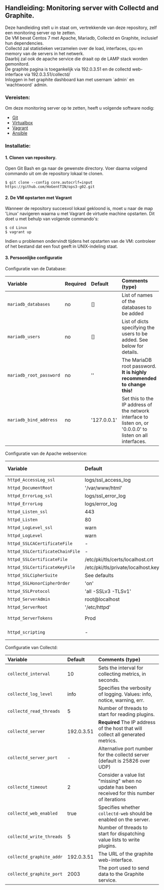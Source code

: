 ## Handleiding: Monitoring server with Collectd and Graphite.

Deze handleiding stelt u in staat om, vertrekkende van deze repository, zelf een monitoring server op te zetten.  
De VM bevat Centos 7 met Apache, Mariadb, Collectd en Graphite, inclusief hun dependencies.  
Collectd zal statistieken verzamelen over de load, interfaces, cpu en memory van de servers in het netwerk.  
Daarbij zal ook de apache service die draait op de LAMP stack worden gemonitord.   
De graphite pagina is toegankelijk via 192.0.3.51 en de collectd web-interface via 192.0.3.51/collectd/  
Inloggen in het graphite dashboard kan met usernam ´admin´ en ´wachtwoord´ admin.  

### Vereisten:

Om deze monitoring server op te zetten, heeft u volgende software nodig:
* [Git](https://git-scm.com/downloads)
* [Virtualbox](https://www.virtualbox.org/wiki/Downloads/)
* [Vagrant](https://www.vagrantup.com/downloads.html)
* [Ansible](http://docs.ansible.com/intro_installation.html)

### Installatie:

#### 1. Clonen van repository.

Open Git Bash en ga naar de gewenste directory.
Voer daarna volgend commando uit om de repository lokaal te clonen.

```ShellSession
$ git clone --config core.autocrlf=input https://github.com/HoGentTIN/ops3-g02.git
```

#### 2. De VM opstarten met Vagrant

Wanneer de repository succesvol lokaal gekloond is, moet u naar de map 'Linux' navigeren waarna u met Vagrant de virtuele machine opstarten.
Dit doet u met behulp van volgende commando's:

```ShellSession
$ cd Linux
$ vagrant up
```
Indien u problemen ondervindt tijdens het opstarten van de VM: controleer of het bestand dat een fout geeft in UNIX-indeling staat.

#### 3. Persoonlijke configuratie

Configuratie van de Database:

| Variable                | Required | Default     | Comments (type)                                                                                             |
| :---                    | :---     | :---        | :---                                                                                                        |
| `mariadb_databases`     | no       | []          | List of names of the databases to be added                                                                  |
| `mariadb_users`         | no       | []          | List of dicts specifying the users to be added. See below for details.                                      |
| `mariadb_root_password` | no       | ''          | The MariaDB root password. **It is highly recommended to change this!**                                     |
| `mariadb_bind_address`  | no       | '127.0.0.1' | Set this to the IP address of the network interface to listen on, or '0.0.0.0' to listen on all interfaces. |

Configuratie van de Apache webservice:

| Variable                        | Default                                    | Comments (type)                                                                       |
| :---                            | :---                                       | :---                                                                                  |
| `httpd_AccessLog_ssl`           | logs/ssl_access_log                        |                                                                                       |
| `httpd_DocumentRoot`            | '/var/www/html'                            |                                                                                       |
| `httpd_ErrorLog_ssl`            | logs/ssl_error_log                         |                                                                                       |
| `httpd_ErrorLog`                | logs/error_log                             |                                                                                       |
| `httpd_Listen_ssl`              | 443                                        |                                                                                       |
| `httpd_Listen`                  | 80                                         |                                                                                       |
| `httpd_LogLevel_ssl`            | warn                                       |                                                                                       |
| `httpd_LogLevel`                | warn                                       |                                                                                       |
| `httpd_SSLCACertificateFile`    | -                                          |                                                                                       |
| `httpd_SSLCertificateChainFile` | -                                          |                                                                                       |
| `httpd_SSLCertificateFile`      | /etc/pki/tls/certs/localhost.crt           |                                                                                       |
| `httpd_SSLCertificateKeyFile`   | /etc/pki/tls/private/localhost.key         |                                                                                       |
| `httpd_SSLCipherSuite`          | See defaults |                                                                                       |
| `httpd_SSLHonorCipherOrder`     | 'on'                                       |                                                                                       |
| `httpd_SSLProtocol`             | 'all -SSLv3 -TLSv1'                        |                                                                                       |
| `httpd_ServerAdmin`             | root@localhost                             |                                                                                       |
| `httpd_ServerRoot`              | '/etc/httpd'                               |                                                                                       |
| `httpd_ServerTokens`            | Prod                                       | See [documentation](https://httpd.apache.org/docs/current/mod/core.html#servertokens) |
| `httpd_scripting`               | -                                          | Allowed values: `php`                                                                 |

Configuratie van Collectd:

| Variable                 | Default | Comments (type)                                                                                |
| :---                     | :---    | :---                                                                                           |
| `collectd_interval`      | 10      | Sets the interval for collecting metrics, in seconds.                                          |
| `collectd_log_level`     | info    | Specifies the verbosity of logging. Values: info, notice, warning, err.                        |
| `collectd_read_threads`  | 5       | Number of threads to start for reading plugins.                                                |
| `collectd_server`        | 192.0.3.51       | **Required** The IP address of the host that will collect all generated metrics.               |
| `collectd_server_port`   | -       | Alternative port number for the collectd server (default is  25826 over UDP)                   |
| `collectd_timeout`       | 2       | Consider a value list "missing" when no update has been received for this number of iterations |
| `collectd_web_enabled`   | true    | Specifies whether `collectd-web` should be enabled on the server.                              |
| `collectd_write_threads` | 5       | Number of threads to start for dispatching value lists to write plugins.                       |
| `collectd_graphite_addr` | 192.0.3.51 | The URL of the graphite web-interface. |
| `collectd_graphite_port` | 2003 | The port used to send data to the Graphite service. |


